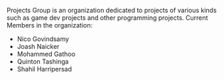 Projects Group is an organization dedicated to projects of various kinds such as game dev projects and other programming projects.
Current Members in the organization:
- Nico Govindsamy
- Joash Naicker
- Mohammed Gathoo
- Quinton Tashinga
- Shahil Harripersad
